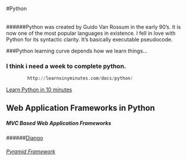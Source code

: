 #Python

######

######Python was created by Guido Van Rossum in the early 90’s. It is now one of the most popular languages in existence. I fell in love with Python for its syntactic clarity. It’s basically executable pseudocode.

###Python learning curve depends how we learn things...

### I think i need a week to complete python.

```python
		http://learnxinyminutes.com/docs/python/
```

[Learn Python in 10 minutes](http://learnxinyminutes.com/docs/python/)


## Web Application Frameworks in Python

##### MVC Based Web Application Frameworks
  ######[Django](https://www.djangoproject.com/)

  ###### [Pyramid Framework](http://www.pylonsproject.org/projects/pyramid/about)


